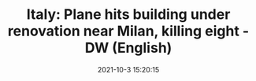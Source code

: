 ---
"title": "Italy: Plane hits building under renovation near Milan, killing eight - DW (English)"
"date": "2021-10-3 15:20:15"
"feed_name": "GOOGLENEWSCONSTRUCTION"
"feed_website": "https://news.google.com/search?q=construction%2Bincident&hl=en-US&gl=US&ceid=US:en"
"feed_rss": "https://news.google.com/rss/search?q=construction%2Bincident&hl=en-US&gl=US&ceid=US:en"
"link": "https://www.dw.com/en/italy-plane-hits-building-under-renovation-near-milan-killing-eight/a-59391317"
"source": "{'href': 'https://www.dw.com', 'title': 'DW (English)'}"
"file": "_posts/2021-1-1-6fcd25aca51d8f1b3cf4c79bece14d009ee13187.md"
"accident": "1"
"drilling": "0"
"dead": "8"
"injured": "0"
"arrested": "0"
"place": "italy"
"where": "air site"
"causes": "plane crash"
"place_uri": "http://en.wikipedia.org/wiki/Italy"
---